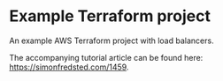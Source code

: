 # Example Terraform project

An example AWS Terraform project with load balancers.

The accompanying tutorial article can be found here: https://simonfredsted.com/1459.
